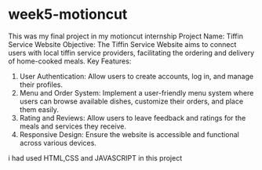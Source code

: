 # week5-motioncut
This was my final project in my motioncut internship
Project Name: Tiffin Service Website
Objective: The Tiffin Service Website aims to connect users with local tiffin service providers, facilitating the ordering and delivery of home-cooked meals.
Key Features:

1. User Authentication: Allow users to create accounts, log in, and manage their profiles.
2. Menu and Order System: Implement a user-friendly menu system where users can browse available dishes, customize their orders, and place them easily.
3. Rating and Reviews: Allow users to leave feedback and ratings for the meals and services they receive.
4. Responsive Design: Ensure the website is accessible and functional across various devices.

i had used HTML,CSS and JAVASCRIPT in this project
